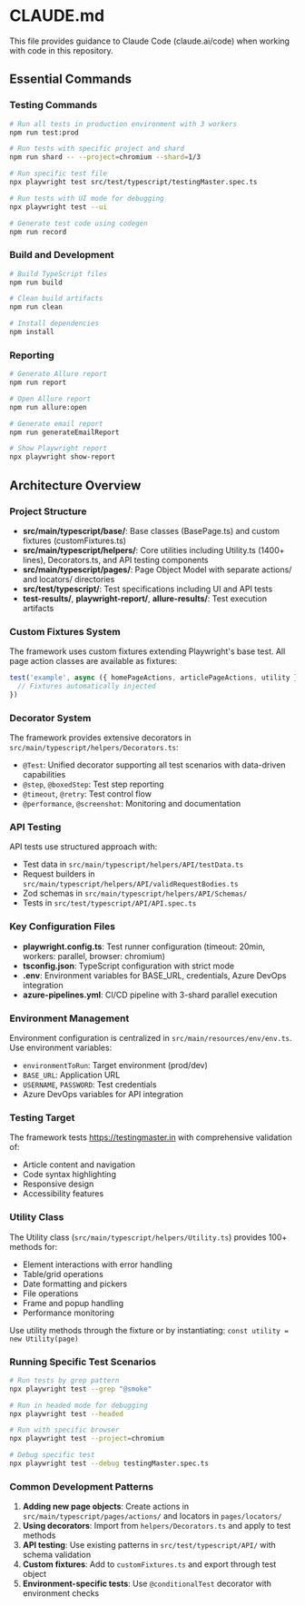 # CLAUDE.md

This file provides guidance to Claude Code (claude.ai/code) when working with code in this repository.

## Essential Commands

### Testing Commands
```bash
# Run all tests in production environment with 3 workers
npm run test:prod

# Run tests with specific project and shard
npm run shard -- --project=chromium --shard=1/3

# Run specific test file
npx playwright test src/test/typescript/testingMaster.spec.ts

# Run tests with UI mode for debugging
npx playwright test --ui

# Generate test code using codegen
npm run record
```

### Build and Development
```bash
# Build TypeScript files
npm run build

# Clean build artifacts
npm run clean

# Install dependencies
npm install
```

### Reporting
```bash
# Generate Allure report
npm run report

# Open Allure report
npm run allure:open

# Generate email report
npm run generateEmailReport

# Show Playwright report
npx playwright show-report
```

## Architecture Overview

### Project Structure
- **src/main/typescript/base/**: Base classes (BasePage.ts) and custom fixtures (customFixtures.ts)
- **src/main/typescript/helpers/**: Core utilities including Utility.ts (1400+ lines), Decorators.ts, and API testing components
- **src/main/typescript/pages/**: Page Object Model with separate actions/ and locators/ directories
- **src/test/typescript/**: Test specifications including UI and API tests
- **test-results/**, **playwright-report/**, **allure-results/**: Test execution artifacts

### Custom Fixtures System
The framework uses custom fixtures extending Playwright's base test. All page action classes are available as fixtures:
```typescript
test('example', async ({ homePageActions, articlePageActions, utility }) => {
  // Fixtures automatically injected
})
```

### Decorator System
The framework provides extensive decorators in `src/main/typescript/helpers/Decorators.ts`:
- `@Test`: Unified decorator supporting all test scenarios with data-driven capabilities
- `@step`, `@boxedStep`: Test step reporting
- `@timeout`, `@retry`: Test control flow
- `@performance`, `@screenshot`: Monitoring and documentation

### API Testing
API tests use structured approach with:
- Test data in `src/main/typescript/helpers/API/testData.ts`
- Request builders in `src/main/typescript/helpers/API/validRequestBodies.ts`
- Zod schemas in `src/main/typescript/helpers/API/Schemas/`
- Tests in `src/test/typescript/API/API.spec.ts`

### Key Configuration Files
- **playwright.config.ts**: Test runner configuration (timeout: 20min, workers: parallel, browser: chromium)
- **tsconfig.json**: TypeScript configuration with strict mode
- **.env**: Environment variables for BASE_URL, credentials, Azure DevOps integration
- **azure-pipelines.yml**: CI/CD pipeline with 3-shard parallel execution

### Environment Management
Environment configuration is centralized in `src/main/resources/env/env.ts`. Use environment variables:
- `environmentToRun`: Target environment (prod/dev)
- `BASE_URL`: Application URL
- `USERNAME`, `PASSWORD`: Test credentials
- Azure DevOps variables for API integration

### Testing Target
The framework tests https://testingmaster.in with comprehensive validation of:
- Article content and navigation
- Code syntax highlighting
- Responsive design
- Accessibility features

### Utility Class
The Utility class (`src/main/typescript/helpers/Utility.ts`) provides 100+ methods for:
- Element interactions with error handling
- Table/grid operations
- Date formatting and pickers
- File operations
- Frame and popup handling
- Performance monitoring

Use utility methods through the fixture or by instantiating: `const utility = new Utility(page)`

### Running Specific Test Scenarios
```bash
# Run tests by grep pattern
npx playwright test --grep "@smoke"

# Run in headed mode for debugging
npx playwright test --headed

# Run with specific browser
npx playwright test --project=chromium

# Debug specific test
npx playwright test --debug testingMaster.spec.ts
```

### Common Development Patterns
1. **Adding new page objects**: Create actions in `src/main/typescript/pages/actions/` and locators in `pages/locators/`
2. **Using decorators**: Import from `helpers/Decorators.ts` and apply to test methods
3. **API testing**: Use existing patterns in `src/test/typescript/API/` with schema validation
4. **Custom fixtures**: Add to `customFixtures.ts` and export through test object
5. **Environment-specific tests**: Use `@conditionalTest` decorator with environment checks